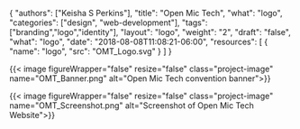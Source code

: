 {
	"authors": ["Keisha S Perkins"],
	"title": "Open Mic Tech",
	"what": "logo",
	"categories": ["design", "web-development"],
	"tags": ["branding","logo","identity"],
	"layout": "logo",
	"weight": "2",
	"draft": "false",
	"what": "logo",
	"date": "2018-08-08T11:08:21-06:00",
	"resources": [
	      {
	         "name": "logo",
	         "src": "OMT_Logo.svg"
	      }
	    ]
}

{{< image figureWrapper="false" resize="false"  class="project-image" name="OMT_Banner.png" alt="Open Mic Tech convention banner">}}

{{< image figureWrapper="false" resize="false"  class="project-image" name="OMT_Screenshot.png" alt="Screenshot of Open Mic Tech Website">}}
